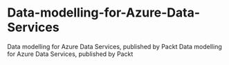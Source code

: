 # Data-modelling-for-Azure-Data-Services
Data modelling for Azure Data Services, published by Packt
Data modelling for Azure Data Services, published by Packt


